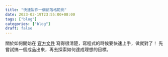```yaml
---
title: "快速製作一個部落格範例"
date: 2023-02-19T23:55:00+08:00
tags: ["blog"]
categories: ["blog"]
draft: false
---
```


關於如何開始在 [官方文件](https://gohugo.io/getting-started/quick-start/) 寫得很清楚，寫程式的時候要快速上手，做就對了！
先嘗試搞一個成品出來，再去探索如何達成理想的目標。